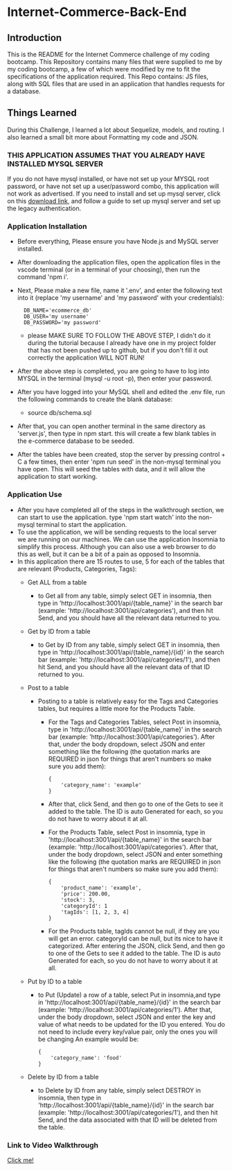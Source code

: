 # Internet-Commerce-Back-End

## Introduction
This is the README for the Internet Commerce challenge of my coding bootcamp. This Repository contains many files that were supplied to me by my coding bootcamp, a few of which were modified by me to fit the specifications of the application required. This Repo contains: JS files, along with SQL files that are used in an application that handles requests for a database.

## Things Learned
During this Challenge, I learned a lot about Sequelize, models, and routing. I also learned a small bit more about Formatting my code and JSON.


### THIS APPLICATION ASSUMES THAT YOU ALREADY HAVE INSTALLED MYSQL SERVER
If you do not have mysql installed, or have not set up your MYSQL root password, or have not set up a user/password combo, this application will not work as advertised. If you need to install and set up mysql server, click on this [download link](https://dev.mysql.com/downloads/mysql/), and follow a guide to set up mysql server and set up the legacy authentication.

### Application Installation

- Before everything, Please ensure you have Node.js and MySQL server installed.
- After downloading the application files, open the application files in the vscode terminal (or in a terminal of your choosing), then run the command 'npm i'.
- Next, Please make a new file, name it '.env', and enter the following text into it (replace 'my username' and 'my password' with your credentials):
        
        DB_NAME='ecommerce_db'
        DB_USER='my username'
        DB_PASSWORD='my password'

    - please MAKE SURE TO FOLLOW THE ABOVE STEP, I didn't do it during the tutorial because I already have one in my project folder that has not been pushed up to github, but if you don't fill it out correctly the application WILL NOT RUN!
- After the above step is completed, you are going to have to log into MYSQL in the terminal (mysql -u root -p), then enter your password.
- After you have logged into your MySQL shell and edited the .env file, run the following commands to create the blank database:
    - source db/schema.sql
- After that, you can open another terminal in the same directory as 'server.js', then type in npm start. this will create a few blank tables in the e-commerce database to be seeded.
- After the tables have been created, stop the server by pressing control + C a few times, then enter 'npm run seed' in the non-mysql terminal you have open. This will seed the tables with data, and it will allow the application to start working.

### Application Use
- After you have completed all of the steps in the walkthrough section, we can start to use the application. type 'npm start watch' into the non-mysql terminal to start the application.
- To use the application, we will be sending requests to the local server we are running on our machines. We can use the application Insomnia to simplify this process. Although you can also use a web browser to do this as well, but it can be a bit of a pain as opposed to Insomnia.
- In this application there are 15 routes to use, 5 for each of the tables that are relevant (Products, Categories, Tags):
    - Get ALL from a table
        - to Get all from any table, simply select GET in insomnia, then type in 'http://localhost:3001/api/{table_name}' in the search bar (example: 'http://localhost:3001/api/categories'), and then hit Send, and you should have all the relevant data returned to you.
    - Get by ID from a table
        - to Get by ID from any table, simply select GET in insomnia, then type in 'http://localhost:3001/api/{table_name}/{id}' in the search bar (example: 'http://localhost:3001/api/categories/1'), and then hit Send, and you should have all the relevant data of that ID returned to you.
    - Post to a table
        - Posting to a table is relatively easy for the Tags and Categories tables, but requires a little more for the Products Table.
            - For the Tags and Categories Tables, select Post in insomnia, type in 'http://localhost:3001/api/{table_name}' in the search bar (example: 'http://localhost:3001/api/categories'). After that, under the body dropdown, select JSON and enter something like the following (the quotation marks are REQUIRED in json for things that aren't numbers so make sure you add them):
                ```
                {
                    'category_name': 'example'
                }
                ```
        
            - After that, click Send, and then go to one of the Gets to see it added to the table. The ID is auto Generated for each, so you do not have to worry about it at all.

            - For the Products Table, select Post in insomnia, type in 'http://localhost:3001/api/{table_name}' in the search bar (example: 'http://localhost:3001/api/categories'). After that, under the body dropdown, select JSON and enter something like the following (the quotation marks are REQUIRED in json for things that aren't numbers so make sure you add them):
                ```
                {
                    'product_name': 'example',
                    'price': 200.00,
                    'stock': 3,
                    'categoryId': 1
                    'tagIds': [1, 2, 3, 4]
                }
                ```

            - For the Products table, tagIds cannot be null, if they are you will get an error. categoryId can be null, but its nice to have it categorized. After entering the JSON, click Send, and then go to one of the Gets to see it added to the table. The ID is auto Generated for each, so you do not have to worry about it at all.
    - Put by ID to a table
        - to Put (Update) a row of a table, select Put in insomnia,and type in 'http://localhost:3001/api/{table_name}/{id}' in the search bar (example: 'http://localhost:3001/api/categories/1'). After that, under the body dropdown, select JSON and enter the key and value of what needs to be updated for the ID you entered. You do not need to include every key/value pair, only the ones you will be changing An example would be: 
            ```
            {
                'category_name': 'food'
            }
            ```

    - Delete by ID from a table
        - to Delete by ID from any table, simply select DESTROY in insomnia, then type in 'http://localhost:3001/api/{table_name}/{id}' in the search bar (example: 'http://localhost:3001/api/categories/1'), and then hit Send, and the data associated with that ID will be deleted from the table.




### Link to Video Walkthrough
[Click me!](https://drive.google.com/file/d/1bt8NkappyorpPz59LlHL_DsUCnuZVYAe/view?usp=sharing)
